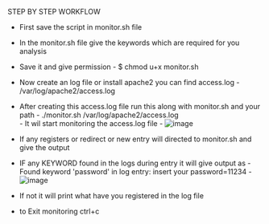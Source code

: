 
STEP BY STEP WORKFLOW
- First save the script in monitor.sh file
- In the monitor.sh file give the keywords which are required for you analysis
- Save it and give permission
             - $ chmod u+x monitor.sh
- Now create an log file or install apache2 you can find access.log
             - /var/log/apache2/access.log 
- After creating this access.log file run this along with monitor.sh and your path 
             - ./monitor.sh  /var/log/apache2/access.log	
             - It wil start monitoring the access.log file
          - ![image](https://github.com/NeerajKumarReddy040/Monitor-and-log-analysis/assets/65441025/c26d8cc3-284b-4a95-b26c-1bcad6b4d053)

- If any registers or redirect or new entry will directed to monitor.sh and give the output 
- IF any KEYWORD found in the logs during entry it  will give output as
	     - Found keyword 'password' in log entry: insert your password=11234
          - ![image](https://github.com/NeerajKumarReddy040/Monitor-and-log-analysis/assets/65441025/46cfe125-88ac-4331-8c32-35aea1827e0b)

- If not it will print what have you registered in the log file
- to Exit monitoring ctrl+c
